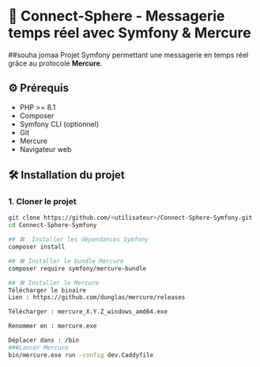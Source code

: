 # 💬 Connect-Sphere - Messagerie temps réel avec Symfony & Mercure
##souha jomaa
Projet Symfony permettant une messagerie en temps réel grâce au protocole **Mercure**.


## ⚙️ Prérequis

- PHP >= 8.1
- Composer
- Symfony CLI (optionnel)
- Git
- Mercure
- Navigateur web


## 🛠️ Installation du projet

### 1. Cloner le projet

```bash
git clone https://github.com/<utilisateur>/Connect-Sphere-Symfony.git
cd Connect-Sphere-Symfony

## 🛠️  Installer les dépendances Symfony
composer install

## 🛠️ Installer le bundle Mercure
composer require symfony/mercure-bundle

## 🛠️ Installer le Mercure
Télécharger le binaire
Lien : https://github.com/dunglas/mercure/releases

Télécharger : mercure_X.Y.Z_windows_amd64.exe

Renommer en : mercure.exe

Déplacer dans : /bin
###Lancer Mercure
bin/mercure.exe run -config dev.Caddyfile
